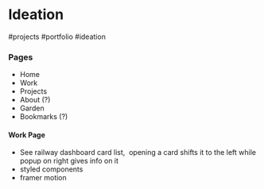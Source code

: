 # Ideation
#projects #portfolio #ideation

### Pages
- Home
- Work
- Projects
- About (?)
- Garden
- Bookmarks (?)
  
#### Work Page
- See railway dashboard card list,  opening a card shifts it to the left while popup on right gives info on it
- styled components
- framer motion